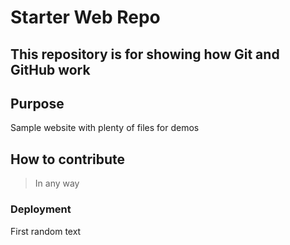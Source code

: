 # Starter Web Repo

This repository is for showing how Git and GitHub work
------------------------------------------------------

## Purpose

Sample website with plenty of files for demos

## How to contribute
> In any way

### Deployment
First random text